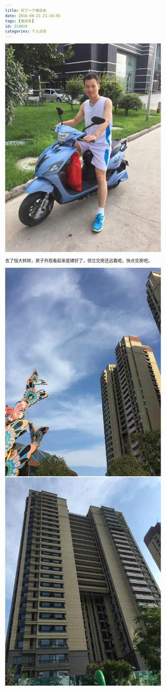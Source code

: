 ```yaml
---
title: 买了一个电动车
date: 2016-08-21 21:43:01
tags: [电动车]
id: 314019
categories: 个人日志
---
```



![](/wp-content/uploads/2016/08/01.jpg)

去了恒大转转，房子外观看起来是建好了，但立交房还远着呢，快点交房吧。

![](/wp-content/uploads/2016/08/02.jpg)
![](/wp-content/uploads/2016/08/03.jpg)